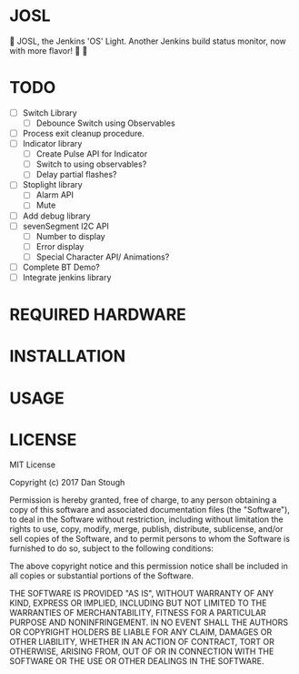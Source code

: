 # JOSL
:rotating_light: JOSL, the Jenkins 'OS' Light. Another Jenkins build status monitor, now with more flavor! :cake: :vertical_traffic_light:

# TODO

* [ ] Switch Library
    * [ ] Debounce Switch using Observables
* [ ] Process exit cleanup procedure.
* [ ] Indicator library
    * [ ] Create Pulse API for Indicator
    * [ ] Switch to using observables?
    * [ ] Delay partial flashes?
* [ ] Stoplight library
    * [ ] Alarm API
    * [ ] Mute
* [ ] Add debug library
* [ ] sevenSegment I2C API
    * [ ] Number to display
    * [ ] Error display
    * [ ] Special Character API/ Animations?
* [ ] Complete BT Demo?
* [ ] Integrate jenkins library

# REQUIRED HARDWARE

# INSTALLATION

# USAGE

# LICENSE
MIT License

Copyright (c) 2017 Dan Stough

Permission is hereby granted, free of charge, to any person obtaining a copy
of this software and associated documentation files (the "Software"), to deal
in the Software without restriction, including without limitation the rights
to use, copy, modify, merge, publish, distribute, sublicense, and/or sell
copies of the Software, and to permit persons to whom the Software is
furnished to do so, subject to the following conditions:

The above copyright notice and this permission notice shall be included in all
copies or substantial portions of the Software.

THE SOFTWARE IS PROVIDED "AS IS", WITHOUT WARRANTY OF ANY KIND, EXPRESS OR
IMPLIED, INCLUDING BUT NOT LIMITED TO THE WARRANTIES OF MERCHANTABILITY,
FITNESS FOR A PARTICULAR PURPOSE AND NONINFRINGEMENT. IN NO EVENT SHALL THE
AUTHORS OR COPYRIGHT HOLDERS BE LIABLE FOR ANY CLAIM, DAMAGES OR OTHER
LIABILITY, WHETHER IN AN ACTION OF CONTRACT, TORT OR OTHERWISE, ARISING FROM,
OUT OF OR IN CONNECTION WITH THE SOFTWARE OR THE USE OR OTHER DEALINGS IN THE
SOFTWARE.